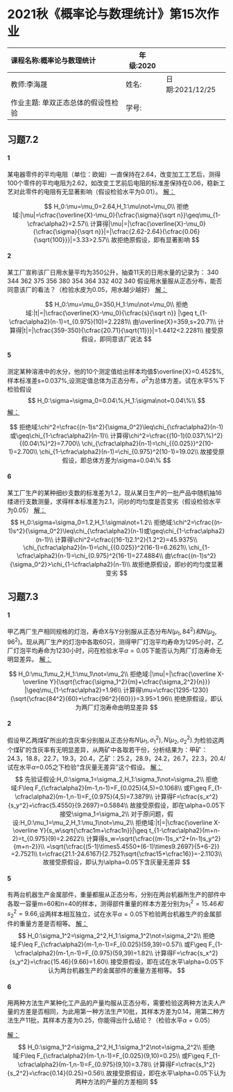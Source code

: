# 2021秋《概率论与数理统计》第15次作业

| 课程名称:概率论与数理统计          | 年级:2020 |                 |
| :--------------------------------- | --------- | :-------------- |
| 教师:李海晟                        | 姓名:     | 日期:2021/12/25 |
| 作业主题: 单双正态总体的假设性检验 | 学号:     |                 |

## 习题7.2

#### 1
某电器零件的平均电阻（单位：欧姆）一直保持在2.64，改变加工工艺后，测得100个零件的平均电阻为2.62，如改变工艺前后电阻的标准差保持在0.06，稳新工艺对此零件的电阻有无显著影响（假设检验水平为0.01）。
<u>解：</u>

$$
H_0:\mu=\mu_0=2.64,H_1:\mu\not=\mu_0\\
拒绝域:|\mu|=\cfrac{\overline{X}-\mu_0}{\cfrac{\sigma}{\sqrt n}}\geq\mu_{1-\cfrac\alpha2}=2.57\\
计算得|\mu|=|\cfrac{\overline{X}-\mu_0}{\cfrac{\sigma}{\sqrt n}}|=|\cfrac{2.62-2.64}{\cfrac{0.06}{\sqrt{100}}}|=3.33>2.57\\
故拒绝原假设，即有显著影响
$$

#### 2
某工厂宣称该厂日用水量平均为350公升，抽查11天的日用水量的记录为：
340  344  362  375  356  380  354  364  332  402  340
假设用水量服从正态分布，能否同意该厂的看法？（检验水皮为0.05，用水越少越好）
<u>解：</u>

$$
H_0:\mu=\mu_0=350,H_1:\mu\not=\mu_0\\
拒绝域:|t|=|\cfrac{\overline{X}-\mu_0}{\cfrac{s}{\sqrt n}} |\geq t_{1-\cfrac\alpha2}(n-1)=t_{0.975}(10)=2.2281\\
由\overline{X}=359,s=20.71\\
计算得|t|=|\cfrac{359-350}{\cfrac{20.71}{\sqrt{11}}}|=1.4412<2.2281\\
接受原假设，即同意该厂说法
$$


#### 5
测定某种溶液中的水分，他的10个测定值给出样本均值$\overline{X}=0.452$%,样本标准差s=0.037%,设测定值总体为正态分布，$\sigma^2$为总体方差。试在水平5%下检验假设
$$
H_0:\sigma=\sigma_0=0.04\%,H_1:\sigma\not=0.04\%\\
$$
<u>解：</u>

$$
拒绝域:\chi^2=\cfrac{(n-1)s^2}{\sigma_0^2}\leq\chi_{\cfrac\alpha2}(n-1)或\geq\chi_{1-\cfrac\alpha2}(n-1)\\
计算得\chi^2=\cfrac{(10-1)(0.037\%)^2}{(0.04\%)^2}=7.700\\
\chi_{\cfrac\alpha2}(n-1)=\chi_{{0.025}}^2(10-1)=2.700\\
\chi_{1-\cfrac\alpha2}(n-1)=\chi_{0.975}^2(10-1)=19.02\\
故接受原假设，即总体方差为\sigma=0.04\%
$$


#### 6
某工厂生产的某种细纱支数的标准差为1.2，现从某日生产的一批产品中随机抽16缕进行支数测量，求得样本标准差为2.1，问纱的均匀度是否变劣（假设检验水平为0.05）
<u>解：</u>
$$
H_0:\sigma=\sigma_0=1.2,H_1:\sigma\not=1.2\\
拒绝域:\chi^2=\cfrac{(n-1)s^2}{\sigma_0^2}\leq\chi_{\cfrac\alpha2}(n-1)或\geq\chi_{1-\cfrac\alpha2}(n-1)\\
计算得\chi^2=\cfrac{(16-1)2.1^2}{1.2^2}=45.9375\\
\chi_{\cfrac\alpha2}(n-1)=\chi_{{0.025}}^2(16-1)=6.2621\\
\chi_{1-\cfrac\alpha2}(n-1)=\chi_{0.975}^2(16-1)=27.4884\\
由\cfrac{(n-1)s^2}{\sigma_0^2}>\chi_{1-\cfrac\alpha2}(n-1)\\
故拒绝原假设，即纱的均匀度显著变劣
$$


## 习题7.3
#### 1
甲乙两厂生产相同规格的灯泡，寿命X与Y分别服从正态分布$N(\mu_1,84^2)和N(\mu_2,96^2) 。$现从两厂生产的灯泡中各取60只，测得甲厂灯泡平均寿命为1295小时，乙厂灯泡平均寿命为1230小时，问在检验水平$\alpha=0.05$下能否认为两厂灯泡寿命无明显差异。
<u>解：</u>

$$
H_0:\mu_1\mu_2,H_1:\mu_1\not=\mu_2\\
拒绝域:|\mu|=|\cfrac{\overline X-\overline Y}{\sqrt{\cfrac{\sigma_1^2}{m}+\cfrac{\sigma_2^2}{n}}} |\geq\mu_{1-\cfrac\alpha2}=1.96\\
计算得\mu=\cfrac{1295-1230}{\sqrt{\cfrac{84^2}{60}+\cfrac{96^2}{60}}}=3.95>1.96\\
拒绝原假设，即认为两厂灯泡寿命由明显差异
$$


#### 2
假设甲乙两煤矿所出的含灰率分别服从正态分布$N(\mu_1,\sigma_1^2),N(\mu_2,\sigma_2^2)$.为检验这两个煤矿的含灰率有无明显差异，从两矿中各取若干份，分析结果为：甲矿：24.3，18.8，22.7，19.3，20.4，乙矿：25.2，28.9，24.2，26.7，22.3，20.4/试在水平$\alpha$=0.05之下检验“含灰量无差异”这个假设。
<u>解：</u>
$$
先验证假设:H_0:\sigma_1=\sigma_2,H_1:\sigma_1\not=\sigma_2\\
拒绝域:F\leq F_{\cfrac\alpha2}(m-1,n-1)=F_{0.025}(4,5)=0.1068\\
或F\geq F_{1-\cfrac\alpha2}(m-1,n-1)=F_{0.975}(4,5)=7.3879\\
计算得F=\cfrac{s_x^2}{s_y^2}=\cfrac{5.4550}{9.2697}=0.5884\\
故接受原假设，即在\alpha=0.05下接受\sigma_1=\sigma_2\\
对于原问题，假设:H_0:\mu_1=\mu_2,H_1:\mu_1\not=\mu_2\\
拒绝域:|t|=|\cfrac{\overline X-\overline Y}{s_w\sqrt{\cfrac1m+\cfrac1n}}|\geq t_{1-\cfrac\alpha2}(m+n-2)=t_{0.975}(9)=2.2622\\
计算得s_w=\sqrt{\cfrac{(m-1)s_x^2+(n-1)s_y^2}{m+n-2}}\\
=\sqrt{\cfrac{(5-1)\times5.4550+(6-1)\times9.2697}{5+6-2}}
=2.7521\\
t=\cfrac{21.1-24.6167}{2.7521\sqrt{\cfrac15+\cfrac16}}=-2.1103\\
故接受原假设，即认为\alpha=0.05下含灰量无差异
$$


#### 5
有两台机器生产金属部件，重量都服从正态分布，分别在两台机器所生产的部件中各取一容量m=60和n=40的样本，测得部件重量的样本方差分别为$s_1^2=15.46和s_2^2=9.66$,设两样本相互独立，试在水平$\alpha=0.05$下检验两台机器生产的金属部件的重量方差是否相等。
<u>解：</u>
$$
H_0:\sigma_1^2=\sigma_2^2,H_1:\sigma_1^2\not=\sigma_2^2\\
拒绝域:F\leq F_{\cfrac\alpha2}(m-1,n-1)=F_{0.025}(59,39)=0.57\\
或F\geq F_{1-\cfrac\alpha2}(m-1,n-1)=F_{0.975}(59,39)=1.82\\
计算得F=\cfrac{s_x^2}{s_y^2}=\cfrac{15.46}{9.66}=1.60\\
接受原假设，即在试在水平\alpha=0.05下认为两台机器生产的金属部件的重量方差相等。
$$

#### 6

用两种方法生产某种化工产品的产量均服从正态分布，需要检验这两种方法夫人产量的方差是否相同，为此用第一种方法生产10批，其样本方差为0.14，用第二种方法生产11批，其样本方差为0.25，你能得出什么结论？（检验水平$\alpha=0.05$）

<u>解：</u>
$$
H_0:\sigma_1^2=\sigma_2^2,H_1:\sigma_1^2\not=\sigma_2^2\\
拒绝域:F\leq F_{\cfrac\alpha2}(m-1,n-1)=F_{0.025}(9,10)=0.25\\
或F\geq F_{1-\cfrac\alpha2}(m-1,n-1)=F_{0.975}(9,10)=3.78\\
计算得F=\cfrac{s_1^2}{s_2^2}=\cfrac{0.14}{0.25}=0.56\\
故接受原假设，即在水平\alpha=0.05下认为两种方法的产量的方差相同
$$
